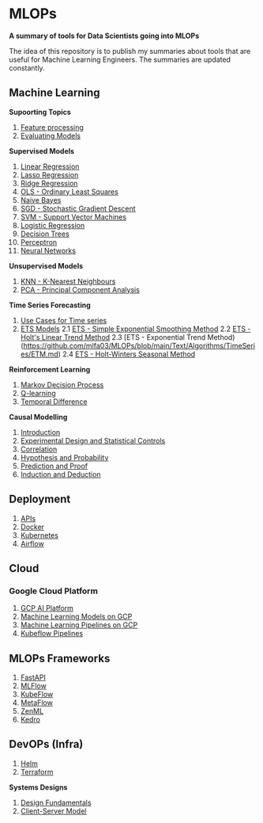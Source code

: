 # MLOPs
**A summary of tools for Data Scientists going into MLOPs**

The idea of this repository is to publish my summaries about tools that are useful for Machine Learning Engineers. 
The summaries are updated constantly. 

## Machine Learning 

**Supoorting Topics**
1. [Feature processing](https://github.com/mlfa03/MLOPs/blob/main/Text/Algorithms/FeatureProcess.md)
2. [Evaluating Models](https://github.com/mlfa03/MLOPs/blob/main/Text/Algorithms/ModelPerformance.md)

**Supervised Models**
1. [Linear Regression](https://github.com/mlfa03/MLOPs/blob/main/Text/Algorithms/Supervised/LinearReg.md)
2. [Lasso Regression](https://github.com/mlfa03/MLOPs/blob/main/Text/Algorithms/Supervised/Lasso.md)
3. [Ridge Regression](https://github.com/mlfa03/MLOPs/blob/main/Text/Algorithms/Supervised/Ridge.md)
4. [OLS - Ordinary Least Squares](https://github.com/mlfa03/MLOPs/blob/main/Text/Algorithms/Supervised/OLS.md)
5. [Naive Bayes](https://github.com/mlfa03/MLOPs/blob/main/Text/Algorithms/Supervised/Naive%20Bayes.md)
6. [SGD - Stochastic Gradient Descent](https://github.com/mlfa03/MLOPs/blob/main/Text/Algorithms/Supervised/SGD.md)
7. [SVM - Support Vector Machines](https://github.com/mlfa03/MLOPs/blob/main/Text/Algorithms/Supervised/SVM.md)
8. [Logistic Regression](https://github.com/mlfa03/MLOPs/blob/main/Text/Algorithms/Supervised/Logistic%20Regression.md) 
9. [Decision Trees](https://github.com/mlfa03/MLOPs/blob/main/Text/Algorithms/Supervised/DecisionTrees.md) 
10. [Perceptron](https://github.com/mlfa03/MLOPs/blob/main/Text/Algorithms/Supervised/Perceptron_MLP.md)
11. [Neural Networks]()

**Unsupervised Models**
1. [KNN - K-Nearest Neighbours](https://github.com/mlfa03/MLOPs/blob/main/Text/Algorithms/Unsupervised/KNN.md)
2. [PCA - Principal Component Analysis](https://github.com/mlfa03/MLOPs/blob/main/Text/Algorithms/Unsupervised/PCA.md)

**Time Series Forecasting**
1. [Use Cases for Time series](https://github.com/mlfa03/MLOPs/blob/main/Text/Algorithms/TimeSeries/TS_Components.md)
2. [ETS Models](https://github.com/mlfa03/MLOPs/blob/main/Text/Algorithms/TimeSeries/TS_Components.md)
  2.1 [ETS - Simple Exponential Smoothing Method](https://github.com/mlfa03/MLOPs/blob/main/Text/Algorithms/TimeSeries/SES.md)
  2.2 [ETS - Holt's Linear Trend Method](https://github.com/mlfa03/MLOPs/blob/main/Text/Algorithms/TimeSeries/HLT.md)
  2.3 [ETS - Exponential Trend Method)(https://github.com/mlfa03/MLOPs/blob/main/Text/Algorithms/TimeSeries/ETM.md)
  2.4 [ETS - Holt-Winters Seasonal Method](https://github.com/mlfa03/MLOPs/blob/main/Text/Algorithms/TimeSeries/HWSM.md)

**Reinforcement Learning**
1. [Markov Decision Process](https://github.com/mlfa03/MLOPs/blob/main/Text/Algorithms/Reinforcement/Markov.md)
2. [Q-learning](https://github.com/mlfa03/MLOPs/blob/main/Text/Algorithms/Reinforcement/Qlearning.md)
3. [Temporal Difference](https://github.com/mlfa03/MLOPs/blob/main/Text/Algorithms/Reinforcement/TemporalDiff.md)

**Causal Modelling**
1. [Introduction](https://github.com/mlfa03/MLOPs/blob/main/Text/Algorithms/CausalModelling/Intro.md)
2. [Experimental Design and Statistical Controls](https://github.com/mlfa03/MLOPs/blob/main/Text/Algorithms/CausalModelling/StatControls.md)
3. [Correlation](https://github.com/mlfa03/MLOPs/blob/main/Text/Algorithms/CausalModelling/Correlation.md)
4. [Hypothesis and Probability](https://github.com/mlfa03/MLOPs/blob/main/Text/Algorithms/CausalModelling/HypothesisandProbability.md)
5. [Prediction and Proof](https://github.com/mlfa03/MLOPs/blob/main/Text/Algorithms/CausalModelling/PredictionProof.md)
6. [Induction and Deduction](https://github.com/mlfa03/MLOPs/blob/main/Text/Algorithms/CausalModelling/InductionDeduction.md)

## Deployment

1. [APIs](https://github.com/mlfa03/MLOPs/blob/main/Text/Deployment/API.md)
2. [Docker](https://github.com/mlfa03/MLOPs/blob/main/Text/Deployment/Docker.md)
3. [Kubernetes](https://github.com/mlfa03/MLOPs/blob/main/Text/Deployment/Kubernetes.md)
4. [Airflow](https://github.com/mlfa03/MLOPs/blob/main/Text/Deployment/Airflow.md)

## Cloud 

### Google Cloud Platform 
1. [GCP AI Platform](https://github.com/mlfa03/MLOPs/blob/main/Text/Cloud/GCP/AIPlatform.md)
2. [Machine Learning Models on GCP](https://github.com/mlfa03/MLOPs/blob/main/Text/Cloud/GCP/MLModels.md)
3. [Machine Learning Pipelines on GCP](https://github.com/mlfa03/MLOPs/blob/main/Text/Cloud/GCP/PipelinesML.md)
4. [Kubeflow Pipelines](https://github.com/mlfa03/MLOPs/blob/main/Text/Cloud/GCP/KubeflowPipe.md)

## MLOPs Frameworks 
1. [FastAPI](https://github.com/mlfa03/MLOPs/blob/main/Text/MLOPsFrameworks/FastAPI.md)
2. [MLFlow](https://github.com/mlfa03/MLOPs/blob/main/Text/MLOPsFrameworks/MLFlow.md)
3. [KubeFlow](https://github.com/mlfa03/MLOPs/blob/main/Text/MLOPsFrameworks/Kubeflow)
4. [MetaFlow](https://github.com/mlfa03/MLOPs/blob/main/Text/MLOPsFrameworks/Metaflow.md)
5. [ZenML](https://github.com/mlfa03/MLOPs/blob/main/Text/MLOPsFrameworks/ZenML.md)
6. [Kedro](https://github.com/mlfa03/MLOPs/blob/main/Text/MLOPsFrameworks/Kedro.md)

## DevOPs (Infra)
1. [Helm](https://github.com/mlfa03/MLOPs/blob/main/Text/Infra/Helm.md)
2. [Terraform](https://github.com/mlfa03/MLOPs/blob/main/Text/Infra/Terraform.md)

**Systems Designs**
1. [Design Fundamentals](https://github.com/mlfa03/MLOPs/blob/main/Text/Infra/SystemsDesign/DesignFundamentals.md)
2. [Client-Server Model](https://github.com/mlfa03/MLOPs/blob/main/Text/Infra/SystemsDesign/ClientServer.md)
